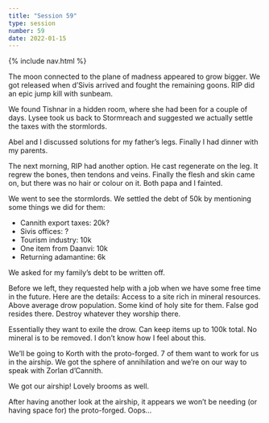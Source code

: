 ```yaml
---
title: "Session 59"
type: session
number: 59
date: 2022-01-15
---
```


{% include nav.html %}

The moon connected to the plane of madness appeared to grow bigger. We got released when d’Sivis arrived and fought the remaining goons. RIP did an epic jump kill with sunbeam.

We found Tishnar in a hidden room, where she had been for a couple of days. Lysee took us back to Stormreach and suggested we actually settle the taxes with the stormlords.

Abel and I discussed solutions for my father’s legs. Finally I had dinner with my parents.

The next morning, RIP had another option. He cast regenerate on the leg. It regrew the bones, then tendons and veins. Finally the flesh and skin came on, but there was no hair or colour on it. Both papa and I fainted.

We went to see the stormlords. We settled the debt of 50k by mentioning some things we did for them:
- Cannith export taxes: 20k?
- Sivis offices: ?
- Tourism industry: 10k
- One item from Daanvi: 10k
- Returning adamantine: 6k 

We asked for my family’s debt to be written off.

Before we left, they requested help with a job when we have some free time in the future. Here are the details: 
Access to a site rich in mineral resources. Above average drow population. Some kind of holy site for them. False god resides there. Destroy whatever they worship there.

Essentially they want to exile the drow. Can keep items up to 100k total. No mineral is to be removed.
I don’t know how I feel about this.

We’ll be going to Korth with the proto-forged. 7 of them want to work for us in the airship. We got the sphere of annihilation and we’re on our way to speak with Zorlan d’Cannith.

We got our airship! Lovely brooms as well.

After having another look at the airship, it appears we won’t be needing (or having space for) the proto-forged. Oops…